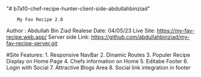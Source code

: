 "# b7a10-chef-recipe-hunter-client-side-abdullahbinziad" 


<!-- ******************** -->
        My Fav Recipe 2.0
  Author : Abdullah Bin Ziad
  Realese Date: 04/05/23
  Live Site: https://my-fav-recipe.web.app/
  Server side Link:  https://github.com/abdullahbinziad/my-fav-recipe-server.git

  #Site Features: 1. Responsive NavBar
                  2. Dinamic Routes
                  3. Populer Recipe Display on Home Page
                  4. Chefs information on Home
                  5. Editabe Footer
                  6. Login with Social 
                  7. Attractive Blogs Area
                  8. Social link integration in footer
